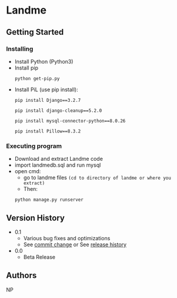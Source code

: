 # Landme
## Getting Started
### Installing
* Install Python (Python3)
* Install pip
  ```
  python get-pip.py
  ```
* Install PiL (use pip install):
    ```
    pip install Django==3.2.7
    ```
    ```
    pip install django-cleanup==5.2.0
    ```
    ```
    pip install mysql-connector-python==8.0.26
    ```
    ```
    pip install Pillow==8.3.2
    ```
### Executing program
* Download and extract Landme code
* import landmedb.sql and run mysql
* open cmd:
  * go to landme files ```(cd to directory of landme or where you extract)```
  * Then:
  ```
  python manage.py runserver
  ```
## Version History

* 0.1
    * Various bug fixes and optimizations
    * See [commit change]() or See [release history]()
* 0.0
    * Beta Release
    
## Authors
NP
